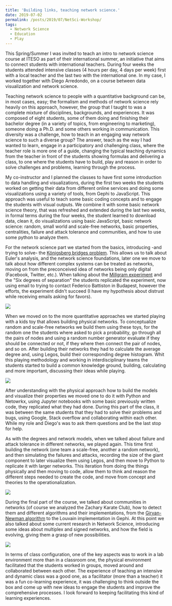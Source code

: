 ```yaml
---
title: 'Building links, teaching network science.'
date: 2019-07-02
permalink: /posts/2019/07/NetSci-Workshop/
tags:
  - Network Science
  - Education
  - Play
---
```

This Spring/Summer I was invited to teach an intro to network science course at ITESO as part of their international summer, an initiative that aims to connect students with international teachers. During four weeks the students attended intensive classes (4 hours per day, 4 days per week) first with a local teacher and the last two with the international one. In my case, I worked together with Diego Arredondo, on a course between data visualization and network science.

Teaching network science to people with a quantitative background can be, in most cases, easy; the formalism and methods of network science rely heavily on this approach, however, the group that I taught to was a complete mixture of disciplines, backgrounds, and experiences. It was composed of eight students, some of them doing and finishing their bachelor degree (in a variety of topics, from engineering to marketing), someone doing a Ph.D. and some others working in communication. This diversity was a challenge, how to teach in an engaging way network science to such a diverse group? The answer, teach as the way I had wanted to learn, engage in a participatory and challenging class, where the teacher role is more one of a guide, changing the typical teaching dynamics from the teacher in front of the students showing formulas and delivering a class, to one where the students have to build, play and reason in order to solve challenges and problems, learning through the process.

My co-instructor and I planned the classes to have first some introduction to data handling and visualizations, during the first two weeks the students worked on getting their data from different online services and doing some visualizations using a variety of tools, from Gephi to JavaScript. This approach was useful to teach some basic coding concepts and to engage the students with visual outputs. We combine it with some basic network science theory, that was refreshed and extended during the last two weeks, in formal terms during the four weeks, the student learned to download data, clean it, do visualizations using basic JavaScript, basic network science: random, small world and scale-free networks, basic properties, centralities, failure and attack tolerance and communities, and how to use some python to analyze them.

For the network science part we started from the basics, introducing -and trying to solve- the [Königsberg bridges problem](https://en.wikipedia.org/wiki/Seven_Bridges_of_K%C3%B6nigsberg). This allows us to talk about Euler's analysis, and the network science foundations, later one we move to talk about how different complex systems can be treated as networks, moving on from the preconceived idea of networks being only digital (Facebook, Twitter, etc.). When talking about the [Millgram experiment](https://en.wikipedia.org/wiki/Small-world_experiment) and the "Six degrees of separation" the students replicated the experiment, now using email to trying to contact Federico Battiston in Budapest, however the efforts, the experiment didn't succeed (I have my hypothesis about distrust while receiving emails asking for favors).

![]({{site.imgsurl}}Redes_ITESO01.png)

When we moved on to the more quantitative approaches we started playing with a kids toy that allows building physical networks. To conceptualize random and scale-free networks we build them using these toys, for the random one the students where asked to pick a probability, go through all the pairs of nodes and using a random number generator evaluate if they should be connected or not, if they where then connect the pair of nodes, and so on. After building their networks they had to calculate the average degree and, using Legos, build their corresponding degree histogram. Whit this playing methodology and working in interdisciplinary teams the students started to build a common knowledge ground, building, calculating and more important, discussing their ideas while playing.

![]({{site.imgsurl}}Redes_ITESO02.gif)

After understanding with the physical approach how to build the models and visualize their properties we moved one to do it with Python and Netowrkx, using Jupyter notebooks with some basic previously written code, they replicated what they had done. During this part of the class, it was between the same students that they had to solve their problems and bugs, using Google, Stack overflow and collaborating within each other. While my role and Diego's was to ask them questions and be the last stop for help.

As with the degrees and network models, when we talked about failure and attack tolerance in different networks, we played again. This time first building the network (one team a scale-free, another a random network), and then simulating the failures and attacks, recording the size of the giant component to later visualize them using Legos, and then move to Python to replicate it with larger networks. This iteration from doing the things physically and then moving to code, allow them to think and reason the different steps needed to create the code, and move from concept and theories to the operationalization.

![]({{site.imgsurl}}Redes_ITESO03.png)

During the final part of the course, we talked about communities in networks (of course we analyzed the Zachary Karate Club), how to detect them and different algorithms and their implementations, from the [Girvan-Newman algorithm](https://en.wikipedia.org/wiki/Girvan%E2%80%93Newman_algorithm) to the Louvain implementation in Gephi. At this point we also talked about some current research in Network Science, introducing some ideas about multiplex and signed networks, and how the field is evolving, giving them a grasp of new possibilities.

![]({{site.imgsurl}}Redes_ITESO04.png)

In terms of class configuration, one of the key aspects was to work in a lab environment more than in a classroom one, the physical environment facilitated that the students worked in groups, moved around and collaborated between each other. The experience of teaching an intensive and dynamic class was a good one, as a facilitator (more than a teacher) it was a fun co-learning experience, it was challenging to think outside the box and come up with new ideas to engage the students and improve the comprehensive processes. I look forward to keeping facilitating this kind of learning experiences.
